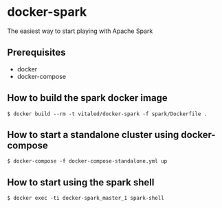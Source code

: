 # docker-spark

The easiest way to start playing with Apache Spark

## Prerequisites

- docker
- docker-compose

## How to build the spark docker image

```
$ docker build --rm -t vitaled/docker-spark -f spark/Dockerfile . 
```

## How to start a standalone cluster using docker-compose

```
$ docker-compose -f docker-compose-standalone.yml up 
```

## How to start using the spark shell 

```
$ docker exec -ti docker-spark_master_1 spark-shell
```

